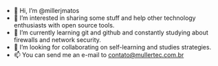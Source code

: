- 👋 Hi, I’m @millerjmatos
- 👀 I’m interested in sharing some stuff and help other technology enthusiasts with open source tools.
- 🌱 I’m currently learning git and github and constantly studying about firewalls and network security.
- 💞️ I’m looking for collaborating on self-learning and studies strategies.
- 📫 You can send me an e-mail to contato@mullertec.com.br

<!---
millerjmatos/millerjmatos is a ✨ special ✨ repository because its `README.md` (this file) appears on your GitHub profile.
You can click the Preview link to take a look at your changes.
--->
